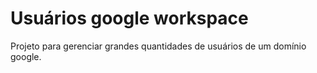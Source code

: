 # Usuários google workspace

Projeto para gerenciar grandes quantidades de usuários de um domínio google.

